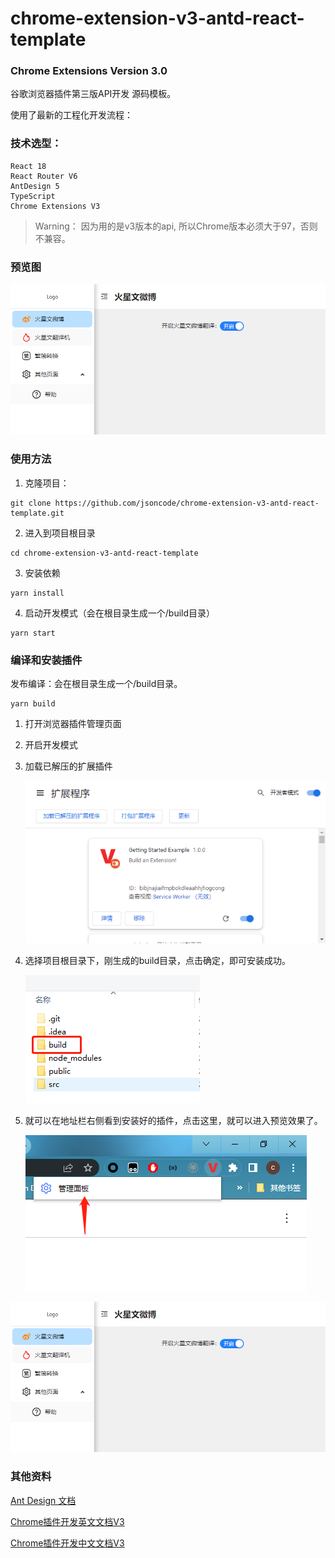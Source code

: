 # chrome-extension-v3-antd-react-template

### Chrome Extensions Version 3.0 

谷歌浏览器插件第三版API开发 源码模板。

使用了最新的工程化开发流程：

### 技术选型：
```text
React 18
React Router V6
AntDesign 5
TypeScript
Chrome Extensions V3
```

> Warning： 因为用的是v3版本的api, 所以Chrome版本必须大于97，否则不兼容。

### 预览图
![预览图](./preview/preview.png)

### 使用方法

1. 克隆项目：
```shell
git clone https://github.com/jsoncode/chrome-extension-v3-antd-react-template.git
```

2. 进入到项目根目录
```shell
cd chrome-extension-v3-antd-react-template
```

3. 安装依赖

```shell
yarn install
```

4. 启动开发模式（会在根目录生成一个/build目录）
```shell
yarn start
```

### 编译和安装插件

发布编译：会在根目录生成一个/build目录。
```shell
yarn build
```

1. 打开浏览器插件管理页面
2. 开启开发模式
3. 加载已解压的扩展插件

   ![第一步](./preview/step1.png)

4. 选择项目根目录下，刚生成的build目录，点击确定，即可安装成功。

   ![第二步](./preview/step2.png)

5. 就可以在地址栏右侧看到安装好的插件，点击这里，就可以进入预览效果了。

   ![第三步](./preview/step3.png)

![预览图](./preview/preview.png)

### 其他资料

[Ant Design 文档](https://ant.design)

[Chrome插件开发英文文档V3](https://developer.chrome.com/docs/extensions/mv3/)

[Chrome插件开发中文文档V3](https://doc.yilijishu.info/chrome/)


